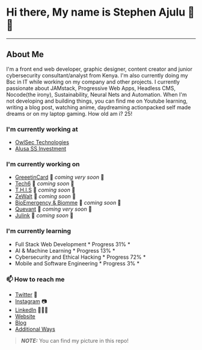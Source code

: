 # Hi there, My name is Stephen Ajulu 👋🤓
---
## About Me
I'm a front end web developer, graphic designer, content creator and junior cybersecurity consultant/analyst from Kenya.
I'm also currently doing my Bsc in IT while working on my company and other projects.
I currently passionate about JAMstack, Progressive Web Apps, Headless CMS, Nocode(the irony), Sustainability, Neural Nets and Automation.
When I'm not developing and building things, you can find me on Youtube learning, writing a blog post, watching anime, daydreaming actionpacked self made dreams or on my laptop gaming.
How old am i? 25!

### I'm currently working at
- [OwlSec Technologies](https://owlsectechnologies.co.ke)
- [Alusa SS Investment](#)

### I'm currently working on
- [GreeetinCard](https://greeetincard.crd.co) 🚀 *coming very soon* 🚀
- [Tech6](#) 🚀 *coming soon* 🚀
- [T.H.I.S](#) 🚀 *coming soon* 🚀
- [ZeWalt](#) 🚀 *coming soon* 🚀
- [BioEmergency & Biomme](#) 🚀 *coming soon* 🚀
- [Quevant](#) 🚀 *coming very soon* 🚀
- [Julink](#) 🚀 *coming soon* 🚀

### I'm currently learning
- Full Stack Web Development  * Progress 31% *
- AI & Machine Learning  * Progress 13% *
- Cybersecurity and Ethical Hacking  * Progress 72% *
- Mobile and Software Engineering  * Progress 3% *

### 📫 How to reach me
- [Twitter](https://twitter.com/stephenajulu) 🐤
- [Instagram](https://instagram.com/stephenajulu) 📷
- [LinkedIn](https://linkedin.com/in/stephenajulu) 💼👨‍💻
- [Website](https://stephenajulu.com)
- [Blog](https://ajulusthoughts.wordpress.com)
- [Additional Ways](https://stephenajulu.com/links)

> **_NOTE:_**  You can find my picture in this repo!
